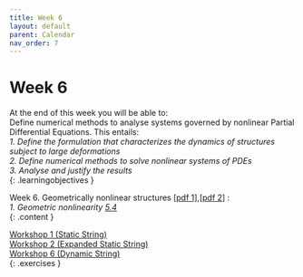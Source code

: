 ```yaml
---
title: Week 6
layout: default
parent: Calendar
nav_order: 7
---
```


# Week 6

At the end of this week you will be able to: <br>
Define numerical methods to analyse systems governed by nonlinear Partial Differential Equations. This entails:<br>
<i>1. Define the formulation that characterizes the dynamics of structures subject to large deformations</i><br>
<i>2. Define numerical methods to solve nonlinear systems of PDEs</i> <br>
<i>3. Analyse and justify the results</i><br>
{: .learningobjectives }

Week 6. Geometrically nonlinear structures [[pdf 1]](https://surfdrive.surf.nl/files/index.php/s/Jm8e95QGRS97bDq/download?path=%2FWeek6&files=6.1_Geometrically_nonlinear_structures.pdf),[[pdf 2]](https://surfdrive.surf.nl/files/index.php/s/Jm8e95QGRS97bDq/download?path=%2FWeek6&files=7.1_Geometrically_nonlinear_structures.pdf) :<br>
<i>1. Geometric nonlinearity [5.4](https://teachbooks.tudelft.nl/computational-modelling/solid_nonlinear/geometric_nonlinearity.html)</i> <br>
{: .content }

[Workshop 1 (Static String)](https://teachbooks.tudelft.nl/computational-modelling/solid_nonlinear/Exercises/geometric_nonlinear_exercises/Workshop_1_Static_String.html)<br>
[Workshop 2 (Expanded Static String)](https://teachbooks.tudelft.nl/computational-modelling/solid_nonlinear/Exercises/geometric_nonlinear_exercises/Workshop_2_Offset_Calc.html)<br>
[Workshop 6 (Dynamic String)](https://teachbooks.tudelft.nl/computational-modelling/dynamics/Exercises/str_elem_dyn_workshops/Workshop_Dynamic_String.html)<br>
{: .exercises }
